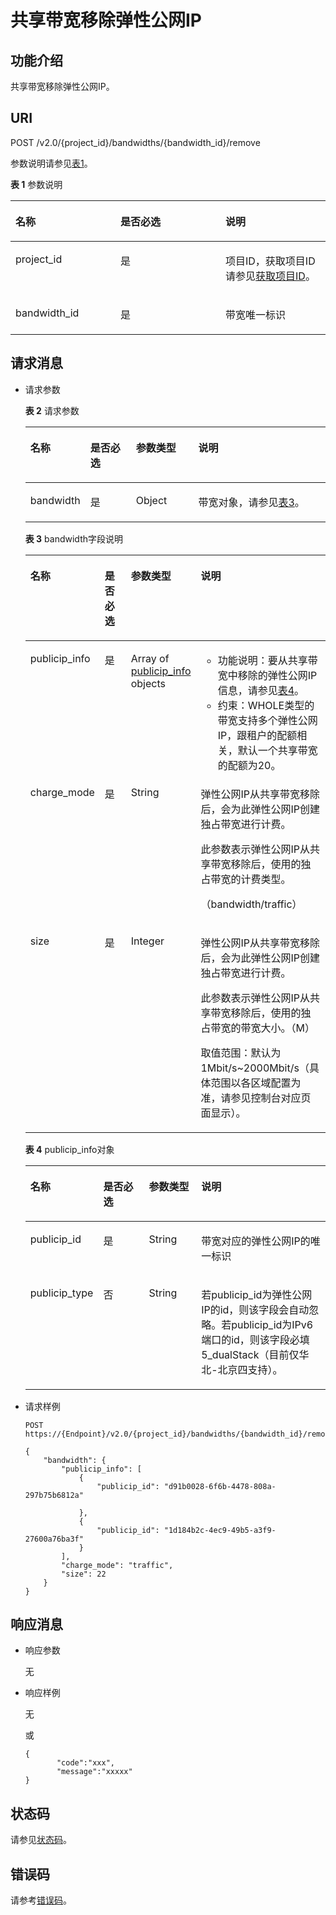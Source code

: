 # 共享带宽移除弹性公网IP<a name="eip_apisharedbandwidth_0005"></a>

## 功能介绍<a name="zh-cn_topic_0201534216_section16581154"></a>

共享带宽移除弹性公网IP。

## URI<a name="zh-cn_topic_0201534216_section15012662"></a>

POST /v2.0/\{project\_id\}/bandwidths/\{bandwidth\_id\}/remove

参数说明请参见[表1](#zh-cn_topic_0201534216_table25281875)。

**表 1**  参数说明

<a name="zh-cn_topic_0201534216_table25281875"></a>
<table><thead align="left"><tr id="zh-cn_topic_0201534216_row26712487"><th class="cellrowborder" valign="top" width="33.33333333333333%" id="mcps1.2.4.1.1"><p id="zh-cn_topic_0201534216_p16227847"><a name="zh-cn_topic_0201534216_p16227847"></a><a name="zh-cn_topic_0201534216_p16227847"></a>名称</p>
</th>
<th class="cellrowborder" valign="top" width="33.33333333333333%" id="mcps1.2.4.1.2"><p id="zh-cn_topic_0201534216_p39387211"><a name="zh-cn_topic_0201534216_p39387211"></a><a name="zh-cn_topic_0201534216_p39387211"></a>是否必选</p>
</th>
<th class="cellrowborder" valign="top" width="33.33333333333333%" id="mcps1.2.4.1.3"><p id="zh-cn_topic_0201534216_p36247516"><a name="zh-cn_topic_0201534216_p36247516"></a><a name="zh-cn_topic_0201534216_p36247516"></a>说明</p>
</th>
</tr>
</thead>
<tbody><tr id="zh-cn_topic_0201534216_row50367649"><td class="cellrowborder" valign="top" width="33.33333333333333%" headers="mcps1.2.4.1.1 "><p id="zh-cn_topic_0201534216_p53247746"><a name="zh-cn_topic_0201534216_p53247746"></a><a name="zh-cn_topic_0201534216_p53247746"></a>project_id</p>
</td>
<td class="cellrowborder" valign="top" width="33.33333333333333%" headers="mcps1.2.4.1.2 "><p id="zh-cn_topic_0201534216_p18100201"><a name="zh-cn_topic_0201534216_p18100201"></a><a name="zh-cn_topic_0201534216_p18100201"></a>是</p>
</td>
<td class="cellrowborder" valign="top" width="33.33333333333333%" headers="mcps1.2.4.1.3 "><p id="zh-cn_topic_0201534216_p10487112"><a name="zh-cn_topic_0201534216_p10487112"></a><a name="zh-cn_topic_0201534216_p10487112"></a>项目ID，获取项目ID请参见<a href="获取项目ID.md#eip_api06_0004">获取项目ID</a>。</p>
</td>
</tr>
<tr id="zh-cn_topic_0201534216_row41709209"><td class="cellrowborder" valign="top" width="33.33333333333333%" headers="mcps1.2.4.1.1 "><p id="zh-cn_topic_0201534216_p23002745"><a name="zh-cn_topic_0201534216_p23002745"></a><a name="zh-cn_topic_0201534216_p23002745"></a>bandwidth_id</p>
</td>
<td class="cellrowborder" valign="top" width="33.33333333333333%" headers="mcps1.2.4.1.2 "><p id="zh-cn_topic_0201534216_p51283066"><a name="zh-cn_topic_0201534216_p51283066"></a><a name="zh-cn_topic_0201534216_p51283066"></a>是</p>
</td>
<td class="cellrowborder" valign="top" width="33.33333333333333%" headers="mcps1.2.4.1.3 "><p id="zh-cn_topic_0201534216_p60287683"><a name="zh-cn_topic_0201534216_p60287683"></a><a name="zh-cn_topic_0201534216_p60287683"></a>带宽唯一标识</p>
</td>
</tr>
</tbody>
</table>

## 请求消息<a name="zh-cn_topic_0201534216_section896237"></a>

-   请求参数

    **表 2**  请求参数

    <a name="zh-cn_topic_0201534216_table3057854815556"></a>
    <table><thead align="left"><tr id="zh-cn_topic_0201534216_row6286666315556"><th class="cellrowborder" valign="top" width="15.409999999999998%" id="mcps1.2.5.1.1"><p id="zh-cn_topic_0201534216_p5903494715556"><a name="zh-cn_topic_0201534216_p5903494715556"></a><a name="zh-cn_topic_0201534216_p5903494715556"></a>名称</p>
    </th>
    <th class="cellrowborder" valign="top" width="15.98%" id="mcps1.2.5.1.2"><p id="zh-cn_topic_0201534216_p1710139915556"><a name="zh-cn_topic_0201534216_p1710139915556"></a><a name="zh-cn_topic_0201534216_p1710139915556"></a>是否必选</p>
    </th>
    <th class="cellrowborder" valign="top" width="21.43%" id="mcps1.2.5.1.3"><p id="zh-cn_topic_0201534216_p4303610815556"><a name="zh-cn_topic_0201534216_p4303610815556"></a><a name="zh-cn_topic_0201534216_p4303610815556"></a>参数类型</p>
    </th>
    <th class="cellrowborder" valign="top" width="47.18%" id="mcps1.2.5.1.4"><p id="zh-cn_topic_0201534216_p6337274615556"><a name="zh-cn_topic_0201534216_p6337274615556"></a><a name="zh-cn_topic_0201534216_p6337274615556"></a>说明</p>
    </th>
    </tr>
    </thead>
    <tbody><tr id="zh-cn_topic_0201534216_row3291877615556"><td class="cellrowborder" valign="top" width="15.409999999999998%" headers="mcps1.2.5.1.1 "><p id="zh-cn_topic_0201534216_p4917516615556"><a name="zh-cn_topic_0201534216_p4917516615556"></a><a name="zh-cn_topic_0201534216_p4917516615556"></a>bandwidth</p>
    </td>
    <td class="cellrowborder" valign="top" width="15.98%" headers="mcps1.2.5.1.2 "><p id="zh-cn_topic_0201534216_p2376550915556"><a name="zh-cn_topic_0201534216_p2376550915556"></a><a name="zh-cn_topic_0201534216_p2376550915556"></a>是</p>
    </td>
    <td class="cellrowborder" valign="top" width="21.43%" headers="mcps1.2.5.1.3 "><p id="zh-cn_topic_0201534216_p4595806815556"><a name="zh-cn_topic_0201534216_p4595806815556"></a><a name="zh-cn_topic_0201534216_p4595806815556"></a>Object</p>
    </td>
    <td class="cellrowborder" valign="top" width="47.18%" headers="mcps1.2.5.1.4 "><p id="zh-cn_topic_0201534216_p1610901815556"><a name="zh-cn_topic_0201534216_p1610901815556"></a><a name="zh-cn_topic_0201534216_p1610901815556"></a>带宽对象，请参见<a href="#zh-cn_topic_0201534216_table31854691">表3</a>。</p>
    </td>
    </tr>
    </tbody>
    </table>

    **表 3**  bandwidth字段说明

    <a name="zh-cn_topic_0201534216_table31854691"></a>
    <table><thead align="left"><tr id="zh-cn_topic_0201534216_row6882862"><th class="cellrowborder" valign="top" width="13.350000000000001%" id="mcps1.2.5.1.1"><p id="zh-cn_topic_0201534216_p20640979"><a name="zh-cn_topic_0201534216_p20640979"></a><a name="zh-cn_topic_0201534216_p20640979"></a>名称</p>
    </th>
    <th class="cellrowborder" valign="top" width="13.91%" id="mcps1.2.5.1.2"><p id="zh-cn_topic_0201534216_p61306625"><a name="zh-cn_topic_0201534216_p61306625"></a><a name="zh-cn_topic_0201534216_p61306625"></a>是否必选</p>
    </th>
    <th class="cellrowborder" valign="top" width="13.91%" id="mcps1.2.5.1.3"><p id="zh-cn_topic_0201534216_p5200653172316"><a name="zh-cn_topic_0201534216_p5200653172316"></a><a name="zh-cn_topic_0201534216_p5200653172316"></a>参数类型</p>
    </th>
    <th class="cellrowborder" valign="top" width="58.830000000000005%" id="mcps1.2.5.1.4"><p id="zh-cn_topic_0201534216_p66889567"><a name="zh-cn_topic_0201534216_p66889567"></a><a name="zh-cn_topic_0201534216_p66889567"></a>说明</p>
    </th>
    </tr>
    </thead>
    <tbody><tr id="zh-cn_topic_0201534216_row49345813"><td class="cellrowborder" valign="top" width="13.350000000000001%" headers="mcps1.2.5.1.1 "><p id="zh-cn_topic_0201534216_p37587916"><a name="zh-cn_topic_0201534216_p37587916"></a><a name="zh-cn_topic_0201534216_p37587916"></a>publicip_info</p>
    </td>
    <td class="cellrowborder" valign="top" width="13.91%" headers="mcps1.2.5.1.2 "><p id="zh-cn_topic_0201534216_p24722347"><a name="zh-cn_topic_0201534216_p24722347"></a><a name="zh-cn_topic_0201534216_p24722347"></a>是</p>
    </td>
    <td class="cellrowborder" valign="top" width="13.91%" headers="mcps1.2.5.1.3 "><p id="zh-cn_topic_0201534216_p18599757172316"><a name="zh-cn_topic_0201534216_p18599757172316"></a><a name="zh-cn_topic_0201534216_p18599757172316"></a>Array of <a href="#zh-cn_topic_0201534216_table30936422">publicip_info</a> objects</p>
    </td>
    <td class="cellrowborder" valign="top" width="58.830000000000005%" headers="mcps1.2.5.1.4 "><a name="zh-cn_topic_0201534216_ul290995117818"></a><a name="zh-cn_topic_0201534216_ul290995117818"></a><ul id="zh-cn_topic_0201534216_ul290995117818"><li>功能说明：要从共享带宽中移除的<span id="zh-cn_topic_0201534216_text16874929201119"><a name="zh-cn_topic_0201534216_text16874929201119"></a><a name="zh-cn_topic_0201534216_text16874929201119"></a></span><span id="zh-cn_topic_0201534216_text19874112931112"><a name="zh-cn_topic_0201534216_text19874112931112"></a><a name="zh-cn_topic_0201534216_text19874112931112"></a>弹性公网IP</span>信息，请参见<a href="#zh-cn_topic_0201534216_table30936422">表4</a>。</li><li>约束：WHOLE类型的带宽支持多个<span id="zh-cn_topic_0201534216_text0160114517113"><a name="zh-cn_topic_0201534216_text0160114517113"></a><a name="zh-cn_topic_0201534216_text0160114517113"></a></span><span id="zh-cn_topic_0201534216_text5160134513116"><a name="zh-cn_topic_0201534216_text5160134513116"></a><a name="zh-cn_topic_0201534216_text5160134513116"></a>弹性公网IP</span>，跟租户的配额相关，默认一个共享带宽的配额为20。</li></ul>
    </td>
    </tr>
    <tr id="zh-cn_topic_0201534216_row193703372412"><td class="cellrowborder" valign="top" width="13.350000000000001%" headers="mcps1.2.5.1.1 "><p id="zh-cn_topic_0201534216_p183711037154117"><a name="zh-cn_topic_0201534216_p183711037154117"></a><a name="zh-cn_topic_0201534216_p183711037154117"></a>charge_mode</p>
    </td>
    <td class="cellrowborder" valign="top" width="13.91%" headers="mcps1.2.5.1.2 "><p id="zh-cn_topic_0201534216_p17371237114118"><a name="zh-cn_topic_0201534216_p17371237114118"></a><a name="zh-cn_topic_0201534216_p17371237114118"></a>是</p>
    </td>
    <td class="cellrowborder" valign="top" width="13.91%" headers="mcps1.2.5.1.3 "><p id="zh-cn_topic_0201534216_p15371143714413"><a name="zh-cn_topic_0201534216_p15371143714413"></a><a name="zh-cn_topic_0201534216_p15371143714413"></a>String</p>
    </td>
    <td class="cellrowborder" valign="top" width="58.830000000000005%" headers="mcps1.2.5.1.4 "><p id="zh-cn_topic_0201534216_p877125719190"><a name="zh-cn_topic_0201534216_p877125719190"></a><a name="zh-cn_topic_0201534216_p877125719190"></a><span id="zh-cn_topic_0201534216_text157741850161119"><a name="zh-cn_topic_0201534216_text157741850161119"></a><a name="zh-cn_topic_0201534216_text157741850161119"></a></span><span id="zh-cn_topic_0201534216_text16774350101117"><a name="zh-cn_topic_0201534216_text16774350101117"></a><a name="zh-cn_topic_0201534216_text16774350101117"></a>弹性公网IP</span>从共享带宽移除后，会为此<span id="zh-cn_topic_0201534216_text111271558116"><a name="zh-cn_topic_0201534216_text111271558116"></a><a name="zh-cn_topic_0201534216_text111271558116"></a></span><span id="zh-cn_topic_0201534216_text19127185551113"><a name="zh-cn_topic_0201534216_text19127185551113"></a><a name="zh-cn_topic_0201534216_text19127185551113"></a>弹性公网IP</span>创建独占带宽进行计费。</p>
    <p id="zh-cn_topic_0201534216_p29217211425"><a name="zh-cn_topic_0201534216_p29217211425"></a><a name="zh-cn_topic_0201534216_p29217211425"></a>此参数表示<span id="zh-cn_topic_0201534216_text8806205914113"><a name="zh-cn_topic_0201534216_text8806205914113"></a><a name="zh-cn_topic_0201534216_text8806205914113"></a></span><span id="zh-cn_topic_0201534216_text188061359161114"><a name="zh-cn_topic_0201534216_text188061359161114"></a><a name="zh-cn_topic_0201534216_text188061359161114"></a>弹性公网IP</span>从共享带宽移除后，使用的独占带宽的计费类型。</p>
    <p id="zh-cn_topic_0201534216_p179232117423"><a name="zh-cn_topic_0201534216_p179232117423"></a><a name="zh-cn_topic_0201534216_p179232117423"></a>（bandwidth/traffic）</p>
    </td>
    </tr>
    <tr id="zh-cn_topic_0201534216_row1125210414413"><td class="cellrowborder" valign="top" width="13.350000000000001%" headers="mcps1.2.5.1.1 "><p id="zh-cn_topic_0201534216_p1425214412410"><a name="zh-cn_topic_0201534216_p1425214412410"></a><a name="zh-cn_topic_0201534216_p1425214412410"></a>size</p>
    </td>
    <td class="cellrowborder" valign="top" width="13.91%" headers="mcps1.2.5.1.2 "><p id="zh-cn_topic_0201534216_p1525210418416"><a name="zh-cn_topic_0201534216_p1525210418416"></a><a name="zh-cn_topic_0201534216_p1525210418416"></a>是</p>
    </td>
    <td class="cellrowborder" valign="top" width="13.91%" headers="mcps1.2.5.1.3 "><p id="zh-cn_topic_0201534216_p7252164114118"><a name="zh-cn_topic_0201534216_p7252164114118"></a><a name="zh-cn_topic_0201534216_p7252164114118"></a>Integer</p>
    </td>
    <td class="cellrowborder" valign="top" width="58.830000000000005%" headers="mcps1.2.5.1.4 "><p id="zh-cn_topic_0201534216_p42481825142019"><a name="zh-cn_topic_0201534216_p42481825142019"></a><a name="zh-cn_topic_0201534216_p42481825142019"></a><span id="zh-cn_topic_0201534216_text17497547122"><a name="zh-cn_topic_0201534216_text17497547122"></a><a name="zh-cn_topic_0201534216_text17497547122"></a></span><span id="zh-cn_topic_0201534216_text104979414126"><a name="zh-cn_topic_0201534216_text104979414126"></a><a name="zh-cn_topic_0201534216_text104979414126"></a>弹性公网IP</span>从共享带宽移除后，会为此<span id="zh-cn_topic_0201534216_text73282881219"><a name="zh-cn_topic_0201534216_text73282881219"></a><a name="zh-cn_topic_0201534216_text73282881219"></a></span><span id="zh-cn_topic_0201534216_text1132898201215"><a name="zh-cn_topic_0201534216_text1132898201215"></a><a name="zh-cn_topic_0201534216_text1132898201215"></a>弹性公网IP</span>创建独占带宽进行计费。</p>
    <p id="zh-cn_topic_0201534216_p16249725152011"><a name="zh-cn_topic_0201534216_p16249725152011"></a><a name="zh-cn_topic_0201534216_p16249725152011"></a>此参数表示<span id="zh-cn_topic_0201534216_text154171912181212"><a name="zh-cn_topic_0201534216_text154171912181212"></a><a name="zh-cn_topic_0201534216_text154171912181212"></a></span><span id="zh-cn_topic_0201534216_text4417191221212"><a name="zh-cn_topic_0201534216_text4417191221212"></a><a name="zh-cn_topic_0201534216_text4417191221212"></a>弹性公网IP</span>从共享带宽移除后，使用的独占带宽的带宽大小。（M）</p>
    <p id="zh-cn_topic_0201534216_p721494415220"><a name="zh-cn_topic_0201534216_p721494415220"></a><a name="zh-cn_topic_0201534216_p721494415220"></a>取值范围：默认为1Mbit/s~2000Mbit/s（具体范围以各区域配置为准，请参见控制台对应页面显示）。</p>
    </td>
    </tr>
    </tbody>
    </table>

    **表 4**  publicip\_info对象

    <a name="zh-cn_topic_0201534216_table30936422"></a>
    <table><thead align="left"><tr id="zh-cn_topic_0201534216_row17161430"><th class="cellrowborder" valign="top" width="13.3%" id="mcps1.2.5.1.1"><p id="zh-cn_topic_0201534216_p47898561"><a name="zh-cn_topic_0201534216_p47898561"></a><a name="zh-cn_topic_0201534216_p47898561"></a>名称</p>
    </th>
    <th class="cellrowborder" valign="top" width="18.02%" id="mcps1.2.5.1.2"><p id="zh-cn_topic_0201534216_p157089251981"><a name="zh-cn_topic_0201534216_p157089251981"></a><a name="zh-cn_topic_0201534216_p157089251981"></a>是否必选</p>
    </th>
    <th class="cellrowborder" valign="top" width="18.96%" id="mcps1.2.5.1.3"><p id="zh-cn_topic_0201534216_p2828296517154"><a name="zh-cn_topic_0201534216_p2828296517154"></a><a name="zh-cn_topic_0201534216_p2828296517154"></a>参数类型</p>
    </th>
    <th class="cellrowborder" valign="top" width="49.72%" id="mcps1.2.5.1.4"><p id="zh-cn_topic_0201534216_p58761073"><a name="zh-cn_topic_0201534216_p58761073"></a><a name="zh-cn_topic_0201534216_p58761073"></a>说明</p>
    </th>
    </tr>
    </thead>
    <tbody><tr id="zh-cn_topic_0201534216_row62026502"><td class="cellrowborder" valign="top" width="13.3%" headers="mcps1.2.5.1.1 "><p id="zh-cn_topic_0201534216_p58090788"><a name="zh-cn_topic_0201534216_p58090788"></a><a name="zh-cn_topic_0201534216_p58090788"></a>publicip_id</p>
    </td>
    <td class="cellrowborder" valign="top" width="18.02%" headers="mcps1.2.5.1.2 "><p id="zh-cn_topic_0201534216_p10708102514810"><a name="zh-cn_topic_0201534216_p10708102514810"></a><a name="zh-cn_topic_0201534216_p10708102514810"></a>是</p>
    </td>
    <td class="cellrowborder" valign="top" width="18.96%" headers="mcps1.2.5.1.3 "><p id="zh-cn_topic_0201534216_p921881117154"><a name="zh-cn_topic_0201534216_p921881117154"></a><a name="zh-cn_topic_0201534216_p921881117154"></a>String</p>
    </td>
    <td class="cellrowborder" valign="top" width="49.72%" headers="mcps1.2.5.1.4 "><p id="zh-cn_topic_0201534216_p476380"><a name="zh-cn_topic_0201534216_p476380"></a><a name="zh-cn_topic_0201534216_p476380"></a>带宽对应的<span id="zh-cn_topic_0201534216_text4370119121210"><a name="zh-cn_topic_0201534216_text4370119121210"></a><a name="zh-cn_topic_0201534216_text4370119121210"></a></span><span id="zh-cn_topic_0201534216_text1537041961214"><a name="zh-cn_topic_0201534216_text1537041961214"></a><a name="zh-cn_topic_0201534216_text1537041961214"></a>弹性公网IP</span>的唯一标识</p>
    </td>
    </tr>
    <tr id="zh-cn_topic_0201534216_row472114161816"><td class="cellrowborder" valign="top" width="13.3%" headers="mcps1.2.5.1.1 "><p id="zh-cn_topic_0201534216_p652012122440"><a name="zh-cn_topic_0201534216_p652012122440"></a><a name="zh-cn_topic_0201534216_p652012122440"></a>publicip_type</p>
    </td>
    <td class="cellrowborder" valign="top" width="18.02%" headers="mcps1.2.5.1.2 "><p id="zh-cn_topic_0201534216_p10708142510820"><a name="zh-cn_topic_0201534216_p10708142510820"></a><a name="zh-cn_topic_0201534216_p10708142510820"></a>否</p>
    </td>
    <td class="cellrowborder" valign="top" width="18.96%" headers="mcps1.2.5.1.3 "><p id="zh-cn_topic_0201534216_p727719492445"><a name="zh-cn_topic_0201534216_p727719492445"></a><a name="zh-cn_topic_0201534216_p727719492445"></a>String</p>
    </td>
    <td class="cellrowborder" valign="top" width="49.72%" headers="mcps1.2.5.1.4 "><p id="zh-cn_topic_0201534216_p1752019125446"><a name="zh-cn_topic_0201534216_p1752019125446"></a><a name="zh-cn_topic_0201534216_p1752019125446"></a>若publicip_id为<span id="zh-cn_topic_0201534216_text7427152210128"><a name="zh-cn_topic_0201534216_text7427152210128"></a><a name="zh-cn_topic_0201534216_text7427152210128"></a></span><span id="zh-cn_topic_0201534216_text542716229123"><a name="zh-cn_topic_0201534216_text542716229123"></a><a name="zh-cn_topic_0201534216_text542716229123"></a>弹性公网IP</span>的id，则该字段会自动忽略。若publicip_id为IPv6端口的id，则该字段必填5_dualStack（目前仅华北-北京四支持）。</p>
    </td>
    </tr>
    </tbody>
    </table>


-   请求样例

    ```
    POST https://{Endpoint}/v2.0/{project_id}/bandwidths/{bandwidth_id}/remove
    
    {
        "bandwidth": {
            "publicip_info": [
                {
                    "publicip_id": "d91b0028-6f6b-4478-808a-297b75b6812a"
     
                },
                {
                    "publicip_id": "1d184b2c-4ec9-49b5-a3f9-27600a76ba3f"
                }
            ],
            "charge_mode": "traffic",
            "size": 22
        }
    }
    ```


## 响应消息<a name="zh-cn_topic_0201534216_section8066134"></a>

-   响应参数

    无

-   响应样例

    无

    或

    ```
    {
           "code":"xxx",
           "message":"xxxxx"
    }
    ```


## 状态码<a name="zh-cn_topic_0201534216_section31981619"></a>

请参见[状态码](状态码.md#eip_api05_0001)。

## 错误码<a name="zh-cn_topic_0201534216_section85821649202813"></a>

请参考[错误码](错误码.md)。

